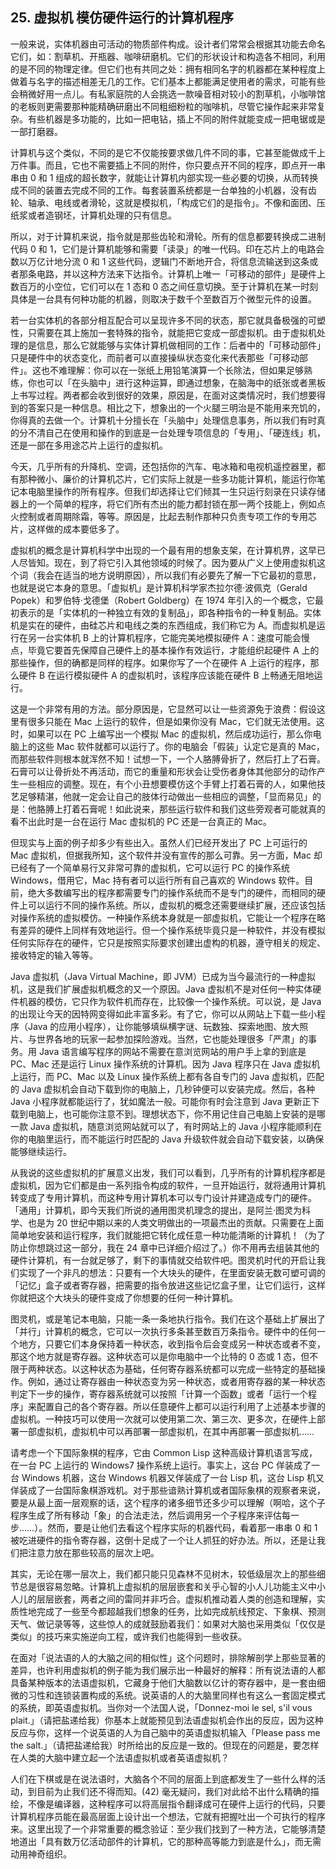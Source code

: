 ## 25. 虚拟机 模仿硬件运行的计算机程序

一般来说，实体机器由可活动的物质部件构成。设计者们常常会根据其功能去命名它们，如：割草机、开瓶器、咖啡研磨机。它们的形状设计和构造各不相同，利用的是不同的物理定律。但它们也有共同之处：拥有相同名字的机器都在某种程度上做着与名字的描述相差无几的工作。它们基本上都能满足使用者的需求，可能有些会稍微好用一点儿。有私家庭院的人会挑选一款噪音相对较小的割草机，小咖啡馆的老板则更需要那种能精确研磨出不同粗细粉粒的咖啡机，尽管它操作起来非常复杂。有些机器是多功能的，比如一把电钻，插上不同的附件就能变成一把电锯或是一部打磨器。

计算机与这个类似，不同的是它不仅能按要求做几件不同的事，它甚至能做成千上万件事。而且，它也不需要插上不同的附件，你只要点开不同的程序，即点开一串串由 0 和 1 组成的超长数字，就能让计算机内部实现一些必要的切换，从而转换成不同的装置去完成不同的工作。每套装置系统都是一台单独的小机器，没有齿轮、轴承、电线或者滑轮，这就是模拟机，「构成它们的是指令」。不像和面团、压纸浆或者造钢坯，计算机处理的只有信息。

所以，对于计算机来说，指令就是那些齿轮和滑轮。所有的信息都要转换成二进制代码 0 和 1，它们是计算机能够和需要「读录」的唯一代码。印在芯片上的电路会数以万亿计地分流 0 和 1 这些代码，逻辑门不断地开合，将信息流输送到这条或者那条电路，并以这种方法来下达指令。计算机上唯一「可移动的部件」是硬件上数百万的小空位，它们可以在 1 态和 0 态之间任意切换。至于计算机在某一时刻具体是一台具有何种功能的机器，则取决于数千个至数百万个微型元件的设置。

若一台实体机的各部分相互配合可以呈现许多不同的状态，那它就具备极强的可塑性，只需要在其上施加一套特殊的指令，就能把它变成一部虚拟机。由于虚拟机处理的是信息，那么它就能够与实体计算机做相同的工作：后者中的「可移动部件」只是硬件中的状态变化，而前者可以直接操纵状态变化来代表那些「可移动部件」。这也不难理解：你可以在一张纸上用铅笔演算一个长除法，但如果足够熟练，你也可以「在头脑中」进行这种运算，即通过想象，在脑海中的纸张或者黑板上书写过程。两者都会收到很好的效果，原因是，在面对这类情况时，我们想要得到的答案只是一种信息。相比之下，想象出的一个火腿三明治是不能用来充饥的，你得真的去做一个。计算机十分擅长在「头脑中」处理信息事务，所以我们有时真的分不清自己在使用和操作的到底是一台处理专项信息的「专用」、「硬连线」机，还是一部在多用途芯片上运行的虚拟机。

今天，几乎所有的升降机、空调，还包括你的汽车、电冰箱和电视机遥控器里，都有那种微小、廉价的计算机芯片，它们实际上就是一些多功能计算机，能运行你笔记本电脑里操作的所有程序。但我们却选择让它们倾其一生只运行刻录在只读存储器上的一个简单的程序，将它们所有杰出的能力都封锁在那一两个技能上，例如点火控制或者周期除霜，等等。原因是，比起去制作那种只负责专项工作的专用芯片，这样做的成本要低多了。

虚拟机的概念是计算机科学中出现的一个最有用的想象支架，在计算机界，这早已人尽皆知。现在，到了将它引入其他领域的时候了。因为要从广义上使用虚拟机这个词（我会在适当的地方说明原因），所以我们有必要先了解一下它最初的意思，也就是说它本身的意思。「虚拟机」是计算机科学家杰拉尔德·波佩克（Gerald Popek）和罗伯特·戈德堡（Robert Goldberg）在 1974 年引入的一个概念，它最初表示的是「实体机的一种独立有效的复制品」，即各种指令的一种复制品。实体机是实在的硬件，由硅芯片和电线之类的东西组成，我们称它为 A。而虚拟机是运行在另一台实体机 B 上的计算机程序，它能完美地模拟硬件 A：速度可能会慢点，毕竟它要首先保障自己硬件上的基本操作有效运行，才能组织起硬件 A 上的那些操作，但的确都是同样的程序。如果你写了一个在硬件 A 上运行的程序，那么硬件 B 在运行模拟硬件 A 的虚拟机时，该程序应该能在硬件 B 上畅通无阻地运行。

这是一个非常有用的方法。部分原因是，它显然可以让一些资源免于浪费：假设这里有很多只能在 Mac 上运行的软件，但是如果你没有 Mac，它们就无法使用。这时，如果可以在 PC 上编写出一个模拟 Mac 的虚拟机，然后成功运行，那么你电脑上的这些 Mac 软件就都可以运行了。你的电脑会「假装」认定它是真的 Mac，而那些软件则根本就浑然不知！试想一下，一个人胳膊骨折了，然后打上了石膏。石膏可以让骨折处不再活动，而它的重量和形状会让受伤者身体其他部分的动作产生一些相应的调整。现在，有个小丑想要模仿这个手臂上打着石膏的人，如果他技艺足够精湛，他就一定会让自己的肢体行动做出一些相应的调整，「显而易见」的是：他胳膊上打着石膏呢！如此说来，那些运行软件和我们这些旁观者可能就真的看不出此时是一台在运行 Mac 虚拟机的 PC 还是一台真正的 Mac。

但现实与上面的例子却多少有些出入。虽然人们已经开发出了 PC 上可运行的 Mac 虚拟机，但据我所知，这个软件并没有宣传的那么可靠。另一方面，Mac 却已经有了一个简单易行又非常可靠的虚拟机，它可以运行 PC 的操作系统 Windows，借用它，Mac 持有者可以运行所有自己喜欢的 Windows 软件。目前，绝大多数编写出的程序都需要专门的操作系统而不是专门的硬件，而相同的硬件上可以运行不同的操作系统。所以，虚拟机的概念还需要继续扩展，还应该包括对操作系统的虚拟模仿。一种操作系统本身就是一部虚拟机，它能让一个程序在略有差异的硬件上同样有效地运行。但一个操作系统毕竟只是一种软件，并没有模拟任何实际存在的硬件，它只是按照实际要求创建出虚构的机器，遵守相关的规定、接收特定的输入等等。

Java 虚拟机（Java Virtual Machine，即 JVM）已成为当今最流行的一种虚拟机，这是我们扩展虚拟机概念的又一个原因。Java 虚拟机不是对任何一种实体硬件机器的模仿，它只作为软件机而存在，比较像一个操作系统。可以说，是 Java 的出现让今天的因特网变得如此丰富多彩。有了它，你可以从网站上下载一些小程序（Java 的应用小程序），让你能够填纵横字谜、玩数独、探索地图、放大照片、与世界各地的玩家一起参加探险游戏。当然，它也能处理很多「严肃」的事务。用 Java 语言编写程序的网站不需要在意浏览网站的用户手上拿的到底是 PC、Mac 还是运行 Linux 操作系统的计算机。因为 Java 程序只在 Java 虚拟机上运行，而 PC、Mac 以及 Linux 操作系统上都有各自专门的 Java 虚拟机，匹配的 Java 虚拟机会自动下载到你的电脑上，几秒钟便可以安装完成。然后，各种 Java 小程序就都能运行了，犹如魔法一般。可能你有时会注意到 Java 更新正下载到电脑上，也可能你注意不到。理想状态下，你不用记住自己电脑上安装的是哪一款 Java 虚拟机，随意浏览网站就可以了，有时网站上的 Java 小程序能顺利在你的电脑里运行，而不能运行时匹配的 Java 升级软件就会自动下载安装，以确保能够继续运行。

从我说的这些虚拟机的扩展意义出发，我们可以看到，几乎所有的计算机程序都是虚拟机，因为它们都是由一系列指令构成的软件，一旦开始运行，就将通用计算机转变成了专用计算机，而这种专用计算机本可以专门设计并建造成专门的硬件。「通用」计算机，即今天我们所说的通用图灵机理念的提出，是阿兰·图灵为科学、也是为 20 世纪中期以来的人类文明做出的一项最杰出的贡献。只需要在上面简单地安装和运行程序，我们就能把它转化成任意一种功能清晰的计算机！（为了防止你想跳过这一部分，我在 24 章中已详细介绍过了。）你不用再去组装其他的硬件计算机，有一台就足够了，剩下的事情就交给软件吧。图灵机时代的开启让我们实现了一个非凡的想法：只要有一个大块头的硬件，在里面安装无数可塑可调的「记忆」盒子或者寄存器，把需要的指令放进这些记忆盒子里，让它们运行，这样你就把这个大块头的硬件变成了你想要的任何一种计算机。

图灵机，或是笔记本电脑，只能一条一条地执行指令。我们在这个基础上扩展出了「并行」计算机的概念，它可以一次执行多条甚至数百万条指令。硬件中的任何一个地方，只要它们本身保持着一种状态，收到指令后会变成另一种状态或者不变，那这个地方就是寄存器。这种状态可以是你电脑中一个比特的 0 态或 1 态，但不限于两种状态。以这种状态为基础，任何寄存器系统都可以完成一些特定的基础操作。例如，通过让寄存器由一种状态变为另一种状态，或者用寄存器的某一种状态判定下一步的操作，寄存器系统就可以按照「计算一个函数」或者「运行一个程序」来配置自己的各个寄存器。所以任意硬件上都可以运行利用了上述基本步骤的虚拟机。一种技巧可以使用一次就可以使用第二次、第三次、更多次，在硬件上部署一部虚拟机，虚拟机中可以再部署一部虚拟机，在其中再部署一部虚拟机……

请考虑一个下国际象棋的程序，它由 Common Lisp 这种高级计算机语言写成，在一台 PC 上运行的 Windows7 操作系统上运行。事实上，这台 PC 佯装成了一台 Windows 机器，这台 Windows 机器又佯装成了一台 Lisp 机，这台 Lisp 机又佯装成了一台国际象棋游戏机。对于那些谙熟计算机或者国际象棋的观察者来说，要是从最上面一层观察的话，这个程序的诸多细节还多少可以理解（啊哈，这个子程序生成了所有移动「象」的合法走法，然后调用另一个子程序来评估每一步……）。然而，要是让他们去看这个程序实际的机器代码，看着那一串串 0 和 1 被吃进硬件的指令寄存器，这倒十足成了一个让人抓狂的好办法。所以，还是让我们把注意力放在那些较高的层次上吧。

其实，无论在哪一层次上，我们都只能只见森林不见树木，较低级层次上的那些细节总是很容易忽略。计算机上虚拟机的层层嵌套和关乎心智的小人儿功能主义中小人儿的层层嵌套，两者之间的雷同并非巧合。虚拟机推动着人类的创造和理解，实质性地完成了一些至今都超越我们想象的任务，比如完成航线预定、下象棋、预测天气、做记录等等，这些惊人的成就鼓励着我们：如果对大脑也采用类似「仅仅是类似」的技巧来实施逆向工程，或许我们也能得到一些收获。

在面对「说法语的人的大脑之间的相似性」这个问题时，排除解剖学上那些显著的差异，也许利用虚拟机的例子能为我们展示出一种最好的解释：所有说法语的人都具备某种版本的法语虚拟机，它藏身于他们大脑数以亿计的寄存器中，是一套由细微的习性和连锁装置构成的系统。说英语的人的大脑里同样也有这么一套固定模式的系统，即英语虚拟机。当你对一个法国人说，「Donnez-moi le sel, s'il vous plait.」（请把盐递给我）你基本上就能预见到法语虚拟机会作出的反应，因为这种反应与你，这样一个说英语的人为自己脑中的英语虚拟机输入「Please pass me the salt.」（请把盐递给我）时所给出的反应是一致的。但现在的问题是，要怎样在人类的大脑中建立起一个法语虚拟机或者英语虚拟机？

人们在下棋或是在说法语时，大脑各个不同的层面上到底都发生了一些什么样的活动，到目前为止我们还不得而知。(42) 毫无疑问，我们对此给不出什么精确的描绘，不像是编译器，这种程序可以将高层指令翻译成可在硬件上运行的代码，只要计算机程序员能在最高层面上设计出一个想法，它就有把握吐出一个可执行的程序来。这里出现了一个非常重要的概念验证：至少我们找到了一种方法，它能够清楚地道出「具有数万亿活动部件的计算机，它的那种高等能力到底是什么」，而无需动用神奇组织。



